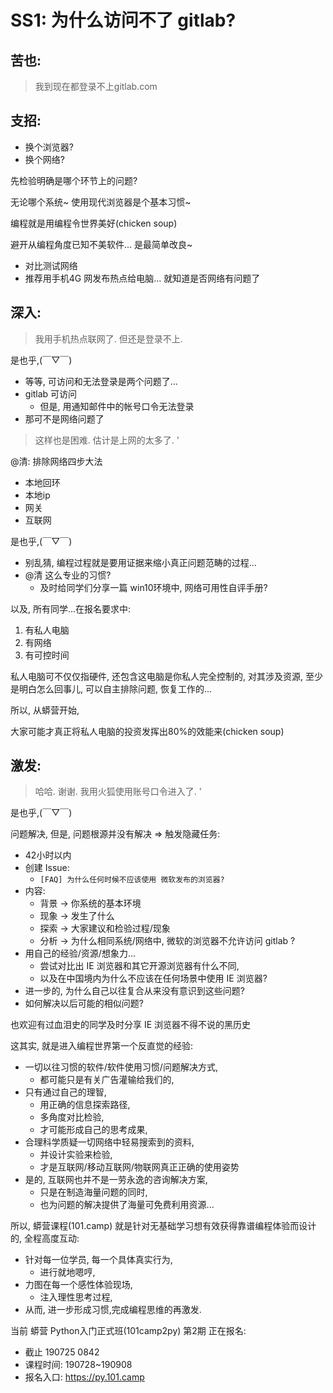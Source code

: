 # SS1: 为什么访问不了 gitlab?

## 苦也:
> 我到现在都登录不上gitlab.com

## 支招:

- 换个浏览器?
- 换个网络?

先检验明确是哪个环节上的问题? 

无论哪个系统~
使用现代浏览器是个基本习惯~

编程就是用编程令世界美好(chicken soup)

避开从编程角度已知不美软件... 是最简单改良~ 


- 对比测试网络
- 推荐用手机4G 网发布热点给电脑... 就知道是否网络有问题了

## 深入:
> 我用手机热点联网了. 但还是登录不上.  
 
是也乎,(￣▽￣)

- 等等, 可访问和无法登录是两个问题了...
- gitlab 可访问
    + 但是, 用通知邮件中的帐号口令无法登录
- 那可不是网络问题了



> 这样也是困难. 估计是上网的太多了.  '

@清: 排除网络四步大法 

- 本地回环 
- 本地ip 
- 网关 
- 互联网

是也乎,(￣▽￣)

- 别乱猜, 编程过程就是要用证据来缩小真正问题范畴的过程...
- @清 这么专业的习惯?
    + 及时给同学们分享一篇 win10环境中, 网络可用性自评手册?

以及, 所有同学...在报名要求中:

1. 有私人电脑
1. 有网络
1. 有可控时间

私人电脑可不仅仅指硬件,
还包含这电脑是你私人完全控制的,
对其涉及资源, 至少是明白怎么回事儿, 
可以自主排除问题, 恢复工作的...

所以, 从蟒营开始,

大家可能才真正将私人电脑的投资发挥出80%的效能来(chicken soup)

## 激发:
> 哈哈. 谢谢. 我用火狐使用账号口令进入了.  '

是也乎,(￣▽￣)

问题解决, 但是, 问题根源并没有解决 => 触发隐藏任务:

- 42小时以内
- 创建 Issue: 
    + `[FAQ] 为什么任何时候不应该使用 微软发布的浏览器?`
- 内容:
    + 背景 -> 你系统的基本环境
    + 现象 -> 发生了什么
    + 探索 -> 大家建议和检验过程/现象
    + 分析 -> 为什么相同系统/网络中, 微软的浏览器不允许访问 gitlab ?
- 用自己的经验/资源/想象力...
    + 尝试对比出 IE 浏览器和其它开源浏览器有什么不同,
    + 以及在中国境内为什么不应该在任何场景中使用 IE 浏览器?
- 进一步的, 为什么自己以往复合从来没有意识到这些问题?
- 如何解决以后可能的相似问题? 


也欢迎有过血泪史的同学及时分享 IE 浏览器不得不说的黑历史

这其实, 就是进入编程世界第一个反直觉的经验:

- 一切以往习惯的软件/软件使用习惯/问题解决方式, 
    + 都可能只是有关广告灌输给我们的,
- 只有通过自己的理智, 
    + 用正确的信息探索路径,
    + 多角度对比检验,
    + 才可能形成自己的思考成果, 
- 合理科学质疑一切网络中轻易搜索到的资料,
    + 并设计实验来检验, 
    + 才是互联网/移动互联网/物联网真正正确的使用姿势
- 是的, 互联网也并不是一劳永逸的咨询解决方案,
    + 只是在制造海量问题的同时, 
    + 也为问题的解决提供了海量可免费利用资源... 



所以, 
蟒营课程(101.camp) 就是针对无基础学习想有效获得靠谱编程体验而设计的,
全程高度互动:

- 针对每一位学员, 每一个具体真实行为, 
    + 进行就地嗯哼,
- 力图在每一个感性体验现场, 
    + 注入理性思考过程,
- 从而, 进一步形成习惯,完成编程思维的再激发.


当前 蟒营 Python入门正式班(101camp2py) 第2期 正在报名:

- 截止 190725 0842
- 课程时间: 190728~190908
- 报名入口: https://py.101.camp


